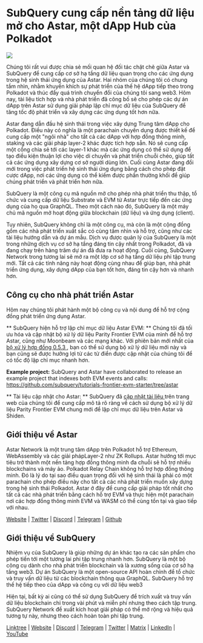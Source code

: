 # SubQuery cung cấp nền tảng dữ liệu mở cho Astar, một dApp Hub của Polkadot

![](https://miro.medium.com/max/1400/1*VtFbnTYV48Y5mpZtwZsdXA.png)

Chúng tôi rất vui được chia sẻ mối quan hệ đối tác chặt chẽ giữa Astar và SubQuery để cung cấp cơ sở hạ tầng dữ liệu quan trọng cho các ứng dụng trong hệ sinh thái ứng dụng của Astar. Hai nhóm của chúng tôi có chung tầm nhìn, nhằm khuyến khích sự phát triển của thế hệ dApp tiếp theo trong Polkadot và thúc đẩy quá trình chuyển đổi của chúng tôi sang web3. Hôm nay, tài liệu tích hợp và nhà phát triển đã công bố sẽ cho phép các dự án dApp trên Astar sử dụng giải pháp lập chỉ mục dữ liệu của SubQuery để tăng tốc độ phát triển và xây dựng các ứng dụng tốt hơn nữa.

Astar đang dẫn đầu hệ sinh thái trong việc xây dựng Trung tâm dApp cho Polkadot. Điều này có nghĩa là một parachain chuyên dụng được thiết kế để cung cấp một "ngôi nhà" cho tất cả các dApp với hợp đồng thông minh, staking và các giải pháp layer-2 khác được tích hợp sẵn. Nó sẽ cung cấp một cổng chia sẻ tới các layer-1 khác mà các ứng dụng có thể sử dụng để tạo điều kiện thuận lợi cho việc di chuyển và phát triển chuỗi chéo, giúp tất cả các ứng dụng xây dựng cơ sở người dùng lớn. Cuối cùng Astar đang đổi mới trong việc phát triển hệ sinh thái ứng dụng bằng cách cho phép đặt cược dApp, nơi các ứng dụng có thể kiếm được phần thưởng khối để giúp chúng phát triển và phát triển hơn nữa.

SubQuery là một công cụ mã nguồn mở cho phép nhà phát triển thu thập, tổ chức và cung cấp dữ liệu Substrate và EVM từ Astar trực tiếp đến các ứng dụng của họ qua GraphQL. Theo một cách nào đó, SubQuery là một máy chủ mã nguồn mở hoạt động giữa blockchain (dữ liệu) và ứng dụng (client).

Tuy nhiên, SubQuery không chỉ là một công cụ, mà còn là một cộng đồng gồm các nhà phát triển xuất sắc có cùng tầm nhìn và hỗ trợ, cũng như các tài liệu hướng dẫn và dự án mẫu. Dịch vụ được quản lý của SubQuery là một trong những dịch vụ cơ sở hạ tầng đáng tin cậy nhất trong Polkadot, đã và đang chạy trên hàng trăm dự án đã đưa ra hoạt động. Cuối cùng, SubQuery Network trong tương lai sẽ mở ra một lớp cơ sở hạ tầng dữ liệu phi tập trung mới. Tất cả các tính năng này hoạt động cùng nhau để giúp bạn, nhà phát triển ứng dụng, xây dựng dApp của bạn tốt hơn, đáng tin cậy hơn và nhanh hơn.

## **Công cụ cho nhà phát triển Astar**

Hôm nay chúng tôi phát hành một bộ công cụ và nội dung để hỗ trợ cộng đồng phát triển ứng dụng Astar.

** SubQuery hiện hỗ trợ lập chỉ mục dữ liệu Astar EVM: ** Chúng tôi đã tối ưu hóa và cập nhật bộ xử lý dữ liệu Parity Frontier EVM của mình để hỗ trợ Astar, cũng như Moonbeam và các mạng khác. Với phiên bản mới nhất của [ bộ xử lý hợp đồng 0.5.3 ](https://github.com/subquery/subql/releases/tag/contract-processors%2F0.5.3), bạn có thể sử dụng bộ xử lý dữ liệu mới này và bạn cũng sẽ được hưởng lợi từ các từ điển được cập nhật của chúng tôi để có tốc độ lập chỉ mục nhanh hơn.

**Example project:** SubQuery and Astar have collaborated to release an example project that indexes both EVM events and calls: https://github.com/subquery/tutorials-frontier-evm-starter/tree/astar

** Tài liệu cập nhật cho Astar: ** SubQuery đã [ cập nhật tài liệu ](https://university.subquery.network/build/substrate-evm.html) trên trang web của chúng tôi để cung cấp mô tả rõ ràng về cách sử dụng bộ xử lý dữ liệu Parity Frontier EVM chung mới để lập chỉ mục dữ liệu trên Astar và Shiden.

## Giới thiệu về Astar

Astar Network là một trung tâm dApp trên Polkadot hỗ trợ Ethereum, WebAssembly và các giải phápLayer-2 như ZK Rollups. Astar hướng tới mục tiêu trở thành một nền tảng hợp đồng thông minh đa chuỗi sẽ hỗ trợ nhiều blockchains và máy ảo. Polkadot Relay Chain không hỗ trợ hợp đồng thông minh. Đó là lý do tại sao điều quan trọng đối với hệ sinh thái là phải có một parachain cho phép điều này cho tất cả các nhà phát triển muốn xây dựng trong hệ sinh thái Polkadot. Astar ở đây để cung cấp giải pháp tốt nhất cho tất cả các nhà phát triển bằng cách hỗ trợ EVM và thực hiện một parachain nơi các hợp đồng thông minh EVM và WASM có thể cùng tồn tại và giao tiếp với nhau.

[Website](https://astar.network/) | [Twitter](https://twitter.com/AstarNetwork) | [Discord](https://discord.gg/Z3nC9U4) | [Telegram](https://t.me/PlasmOfficial) | [Github](https://github.com/AstarNetwork)

## Giới thiệu về SubQuery

Nhiệm vụ của SubQuery là giúp những dự án khác tạo ra các sản phẩm cho phép tiến tới một tương lai phi tập trung nhanh hơn. SubQuery là một bộ công cụ dành cho nhà phát triển blockchain và là xương sống của cơ sở hạ tầng web3. Dự án SubQuery là một open-source API hoàn chỉnh để tổ chức và truy vấn dữ liệu từ các blockchain thông qua GraphQL. SubQuery hỗ trợ thế hệ tiếp theo của dApp và công cụ với dữ liệu web3

Hiện tại, bất kỳ ai cũng có thể sử dụng SubQuery để trích xuất và truy vấn dữ liệu blockchain chỉ trong vài phút và miễn phí nhưng theo cách tập trung. SubQuery Network đề xuất kích hoạt giải pháp có thể mở rộng và hiệu quả tương tự này, nhưng theo cách hoàn toàn phi tập trung.

[Linktree](https://linktr.ee/subquerynetwork) | [Website](https://subquery.network/) | [Discord](https://discord.com/invite/78zg8aBSMG) | [Telegram](https://t.me/subquerynetwork) | [Twitter](https://twitter.com/subquerynetwork) | [Matrix](https://matrix.to/#/#subquery:matrix.org) | [LinkedIn](https://www.linkedin.com/company/subquery) | [YouTube](https://www.youtube.com/channel/UCi1a6NUUjegcLHDFLr7CqLw)
